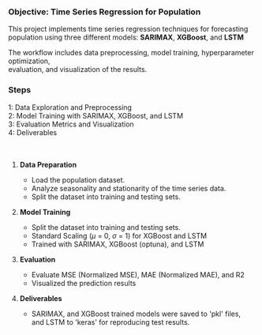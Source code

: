 ### Objective: Time Series Regression for Population

This project implements time series regression techniques for forecasting <br>
population using three different models: **SARIMAX**, **XGBoost**, and **LSTM** <br>

The workflow includes data preprocessing, model training, hyperparameter optimization, <br>
 evaluation, and visualization of the results.

### Steps
1: Data Exploration and Preprocessing <br>
2: Model Training with SARIMAX, XGBoost, and LSTM <br>
3: Evaluation Metrics and Visualization <br>
4: Deliverables <br>
<br>
<br>

1. **Data Preparation**
    - Load the population dataset.
    - Analyze seasonality and stationarity of the time series data.
    - Split the dataset into training and testing sets.

2. **Model Training**
    - Split the dataset into training and testing sets.
    - Standard Scaling ($\mu$ = 0, $\sigma$ = 1) for XGBoost and LSTM
    - Trained with SARIMAX, XGBoost (optuna), and LSTM 

3. **Evaluation**
    - Evaluate MSE (Normalized MSE), MAE (Normalized MAE), and R2
    - Visualized the prediction results

4. **Deliverables**
    - SARIMAX, and XGBoost trained models were saved to 'pkl' files, <br> 
    and LSTM to 'keras' for reproducing test results.